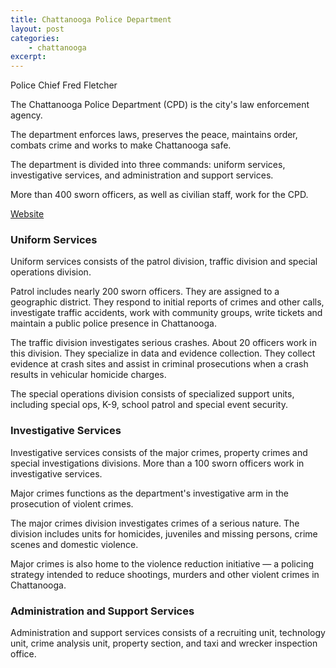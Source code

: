 ```yaml
---
title: Chattanooga Police Department
layout: post
categories:
    - chattanooga
excerpt: 
---
```


Police Chief Fred Fletcher

The Chattanooga Police Department (CPD) is the city's law enforcement agency.

The department enforces laws, preserves the peace, maintains order, combats crime and works to make Chattanooga safe.

The department is divided into three commands: uniform services, investigative services, and administration and support services.

More than 400 sworn officers, as well as civilian staff, work for the CPD.

[Website](http://www.chattanooga.gov/police-department)

### Uniform Services

Uniform services consists of the patrol division, traffic division and special operations division. 

Patrol includes nearly 200 sworn officers. They are assigned to a geographic district. They respond to initial reports of crimes and other calls, investigate traffic accidents, work with community groups, write tickets and maintain a public police presence in Chattanooga.

The traffic division investigates serious crashes. About 20 officers work in this division. They specialize in data and evidence collection. They collect evidence at crash sites and assist in criminal prosecutions when a crash results in vehicular homicide charges.

The special operations division consists of specialized support units, including special ops, K-9, school patrol and special event security.

### Investigative Services

Investigative services consists of the major crimes, property crimes and special investigations divisions. More than a 100 sworn officers work in investigative services.

Major crimes functions as the department's investigative arm in the prosecution of violent crimes. 

The major crimes division investigates crimes of a serious nature. The division includes units for homicides, juveniles and missing persons, crime scenes and domestic violence.

Major crimes is also home to the violence reduction initiative — a policing strategy intended to reduce shootings, murders and other violent crimes in Chattanooga.

### Administration and Support Services

Administration and support services consists of a recruiting unit, technology unit, crime analysis unit, property section, and taxi and wrecker inspection office. 












